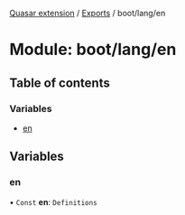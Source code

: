 [Quasar extension](../index.md) / [Exports](../modules.md) / boot/lang/en

# Module: boot/lang/en

## Table of contents

### Variables

- [en](boot_lang_en.md#en)

## Variables

### en

• `Const` **en**: `Definitions`
